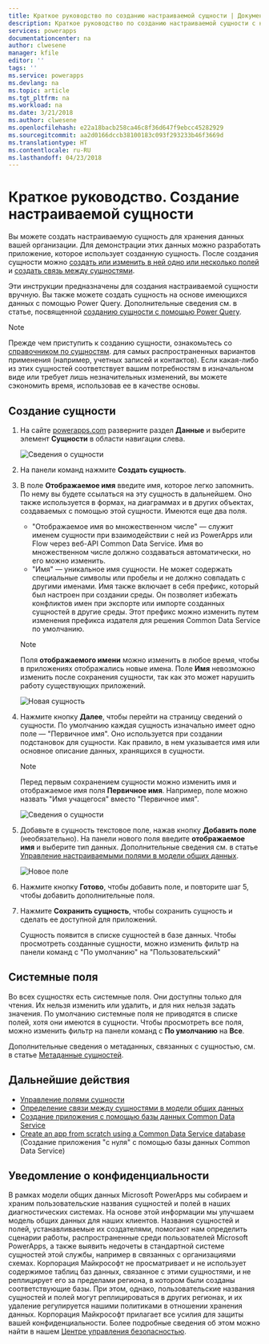 ```yaml
---
title: Краткое руководство по созданию настраиваемой сущности | Документы Майкрософт
description: Краткое руководство по созданию настраиваемой сущности с нуля или на основе другой сущности.
services: powerapps
documentationcenter: na
author: clwesene
manager: kfile
editor: ''
tags: ''
ms.service: powerapps
ms.devlang: na
ms.topic: article
ms.tgt_pltfrm: na
ms.workload: na
ms.date: 3/21/2018
ms.author: clwesene
ms.openlocfilehash: e22a18bacb258ca46c8f36d647f9ebcc45282929
ms.sourcegitcommit: aa2d0166dccb38100183c093f293233b46f3669d
ms.translationtype: HT
ms.contentlocale: ru-RU
ms.lasthandoff: 04/23/2018
---
```

# <a name="quickstart-create-a-custom-entity"></a>Краткое руководство. Создание настраиваемой сущности
Вы можете создать настраиваемую сущность для хранения данных вашей организации. Для демонстрации этих данных можно разработать приложение, которое использует созданную сущность. После создания сущности можно [создать или изменить в ней одно или несколько полей](data-platform-manage-fields.md) и [создать связь между сущностями](data-platform-entity-lookup.md).

Эти инструкции предназначены для создания настраиваемой сущности вручную. Вы также можете создать сущность на основе имеющихся данных с помощью Power Query. Дополнительные сведения см. в статье, посвященной [созданию сущности с помощью Power Query](data-platform-cds-newentity-pq.md).

> [!NOTE]
> Прежде чем приступить к созданию сущности, ознакомьтесь со [справочником по сущностям](../../developer/common-data-service/reference/about-entity-reference.md). для самых распространенных вариантов применения (например, учетных записей и контактов). Если какая-либо из этих сущностей соответствует вашим потребностям в изначальном виде или требует лишь незначительных изменений, вы можете сэкономить время, использовав ее в качестве основы.

## <a name="create-an-entity"></a>Создание сущности
1. На сайте [powerapps.com](https://web.powerapps.com) разверните раздел **Данные** и выберите элемент **Сущности** в области навигации слева.

    ![Сведения о сущности](./media/data-platform-cds-create-entity/entitylist.png "Список сущностей")

2. На панели команд нажмите **Создать сущность**.
3. В поле **Отображаемое имя** введите имя, которое легко запомнить. По нему вы будете ссылаться на эту сущность в дальнейшем. Оно также используется в формах, на диаграммах и в других объектах, создаваемых с помощью этой сущности. Имеются еще два поля.

    * "Отображаемое имя во множественном числе" — служит именем сущности при взаимодействии с ней из PowerApps или Flow через веб-API Common Data Service. Имя во множественном числе должно создаваться автоматически, но его можно изменить.
    * "Имя" — уникальное имя сущности. Не может содержать специальные символы или пробелы и не должно совпадать с другими именами. Имя также включает в себя префикс, который был настроен при создании среды. Он позволяет избежать конфликтов имен при экспорте или импорте созданных сущностей в другие среды. Этот префикс можно изменить путем изменения префикса издателя для решения Common Data Service по умолчанию.

    > [!NOTE]
    > Поля **отображаемого имени** можно изменить в любое время, чтобы в приложениях отображались новые имена. Поле **Имя** невозможно изменить после сохранения сущности, так как это может нарушить работу существующих приложений.

    ![Новая сущность](./media/data-platform-cds-create-entity/newentitypanel.png "Панель новой сущности")

4. Нажмите кнопку **Далее**, чтобы перейти на страницу сведений о сущности. По умолчанию каждая сущность изначально имеет одно поле — "Первичное имя". Оно используется при создании подстановок для сущности. Как правило, в нем указывается имя или основное описание данных, хранящихся в сущности.

    > [!NOTE]
    > Перед первым сохранением сущности можно изменить имя и отображаемое имя поля **Первичное имя**. Например, поле можно назвать "Имя учащегося" вместо "Первичное имя".

    ![Сведения о сущности](./media/data-platform-cds-create-entity/newentitydetails.png "Сведения о новой сущности")

5. Добавьте в сущность текстовое поле, нажав кнопку **Добавить поле** (необязательно). На панели нового поля введите **отображаемое имя** и выберите тип данных. Дополнительные сведения см. в статье [Управление настраиваемыми полями в модели общих данных](data-platform-manage-fields.md).

    ![Новое поле](./media/data-platform-cds-create-entity/newfieldpanel-2.png "Область нового поля")


6. Нажмите кнопку **Готово**, чтобы добавить поле, и повторите шаг 5, чтобы добавить дополнительные поля.
7. Нажмите **Сохранить сущность**, чтобы сохранить сущность и сделать ее доступной для приложений.

    Сущность появится в списке сущностей в базе данных. Чтобы просмотреть созданные сущности, можно изменить фильтр на панели команд с "По умолчанию" на "Пользовательский"

## <a name="system-fields"></a>Системные поля
Во всех сущностях есть системные поля. Они доступны только для чтения. Их нельзя изменить или удалить, и для них нельзя задать значения. По умолчанию системные поля не приводятся в списке полей, хотя они имеются в сущности. Чтобы просмотреть все поля, можно изменить фильтр на панели команд с **По умолчанию** на **Все**.

Дополнительные сведения о метаданных, связанных с сущностью, см. в статье [Метаданные сущностей](../../developer/common-data-service/entity-metadata.md).

## <a name="next-steps"></a>Дальнейшие действия
* [Управление полями сущности](data-platform-manage-fields.md)
* [Определение связи между сущностями в модели общих данных](data-platform-entity-lookup.md)
* [Создание приложения с помощью базы данных Common Data Service](../canvas-apps/data-platform-create-app.md)
* [Create an app from scratch using a Common Data Service database](../canvas-apps/data-platform-create-app-scratch.md) (Создание приложения "с нуля" с помощью базы данных Common Data Service)

## <a name="privacy-notice"></a>Уведомление о конфиденциальности
В рамках модели общих данных Microsoft PowerApps мы собираем и храним пользовательские названия сущностей и полей в наших диагностических системах.  На основе этой информации мы улучшаем модель общих данных для наших клиентов. Названия сущностей и полей, устанавливаемые их создателями, помогают нам определить сценарии работы, распространенные среди пользователей Microsoft PowerApps, а также выявить недочеты в стандартной системе сущностей этой службы, например в связанных с организациями схемах. Корпорация Майкрософт не просматривает и не использует содержимое таблиц баз данных, связанное с этими сущностями, и не реплицирует его за пределами региона, в котором были созданы соответствующие базы. При этом, однако, пользовательские названия сущностей и полей могут реплицироваться в других регионах, и их удаление регулируется нашими политиками в отношении хранения данных. Корпорация Майкрософт прилагает все усилия для защиты вашей конфиденциальности. Более подробные сведения об этом можно найти в нашем [Центре управления безопасностью](https://www.microsoft.com/trustcenter/Privacy/default.aspx).

